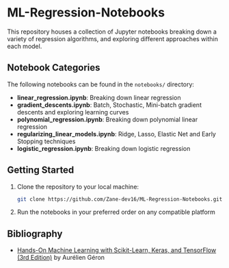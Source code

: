 # ML-Regression-Notebooks

This repository houses a collection of Jupyter notebooks breaking down a variety of regression algorithms, and exploring different approaches within each model.

## Notebook Categories

The following notebooks can be found in the `notebooks/` directory:

- **linear_regression.ipynb**: Breaking down linear regression
- **gradient_descents.ipynb**: Batch, Stochastic, Mini-batch gradient descents and exploring learning curves
- **polynomial_regression.ipynb**: Breaking down polynomial linear regression
- **regularizing_linear_models.ipynb**: Ridge, Lasso, Elastic Net and Early Stopping techniques
- **logistic_regression.ipynb**: Breaking down logistic regression

## Getting Started

1. Clone the repository to your local machine:

    ```bash
    git clone https://github.com/Zane-dev16/ML-Regression-Notebooks.git
    ```
2. Run the notebooks in your preferred order on any compatible platform

## Bibliography

- [Hands-On Machine Learning with Scikit-Learn, Keras, and TensorFlow (3rd Edition)](https://www.oreilly.com/library/view/hands-on-machine-learning/9781492032632/) by Aurélien Géron
